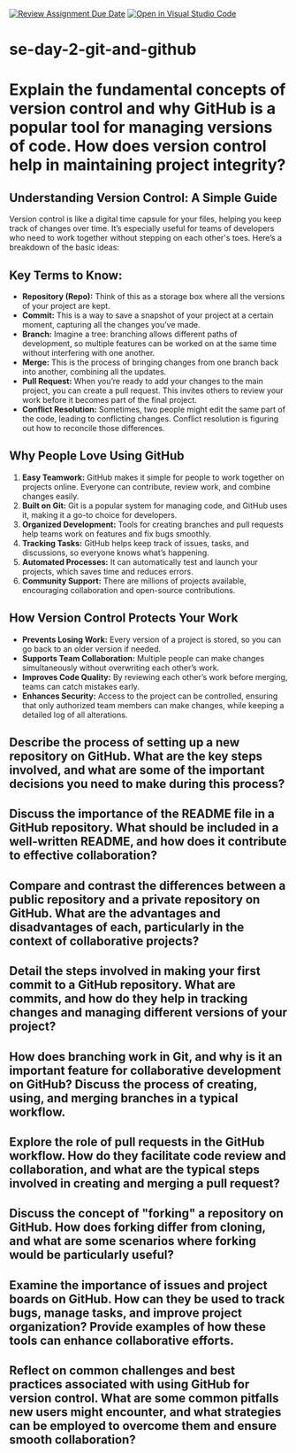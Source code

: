 [![Review Assignment Due Date](https://classroom.github.com/assets/deadline-readme-button-22041afd0340ce965d47ae6ef1cefeee28c7c493a6346c4f15d667ab976d596c.svg)](https://classroom.github.com/a/8wgCKhpZ)
[![Open in Visual Studio Code](https://classroom.github.com/assets/open-in-vscode-2e0aaae1b6195c2367325f4f02e2d04e9abb55f0b24a779b69b11b9e10269abc.svg)](https://classroom.github.com/online_ide?assignment_repo_id=18582232&assignment_repo_type=AssignmentRepo)
# se-day-2-git-and-github
# Explain the fundamental concepts of version control and why GitHub is a popular tool for managing versions of code. How does version control help in maintaining project integrity? 

## Understanding Version Control: A Simple Guide

Version control is like a digital time capsule for your files, helping you keep track of changes over time. It’s especially useful for teams of developers who need to work together without stepping on each other's toes. Here’s a breakdown of the basic ideas:

## Key Terms to Know:

- **Repository (Repo):** Think of this as a storage box where all the versions of your project are kept.
- **Commit:** This is a way to save a snapshot of your project at a certain moment, capturing all the changes you’ve made.
- **Branch:** Imagine a tree: branching allows different paths of development, so multiple features can be worked on at the same time without interfering with one another.
- **Merge:** This is the process of bringing changes from one branch back into another, combining all the updates.
- **Pull Request:** When you’re ready to add your changes to the main project, you can create a pull request. This invites others to review your work before it becomes part of the final project.
- **Conflict Resolution:** Sometimes, two people might edit the same part of the code, leading to conflicting changes. Conflict resolution is figuring out how to reconcile those differences.

## Why People Love Using GitHub 

1. **Easy Teamwork:** GitHub makes it simple for people to work together on projects online. Everyone can contribute, review work, and combine changes easily.
2. **Built on Git:** Git is a popular system for managing code, and GitHub uses it, making it a go-to choice for developers.
3. **Organized Development:** Tools for creating branches and pull requests help teams work on features and fix bugs smoothly.
4. **Tracking Tasks:** GitHub helps keep track of issues, tasks, and discussions, so everyone knows what’s happening.
5. **Automated Processes:** It can automatically test and launch your projects, which saves time and reduces errors.
6. **Community Support:** There are millions of projects available, encouraging collaboration and open-source contributions.

## How Version Control Protects Your Work

- **Prevents Losing Work:** Every version of a project is stored, so you can go back to an older version if needed.
- **Supports Team Collaboration:** Multiple people can make changes simultaneously without overwriting each other’s work.
- **Improves Code Quality:** By reviewing each other’s work before merging, teams can catch mistakes early.
- **Enhances Security:** Access to the project can be controlled, ensuring that only authorized team members can make changes, while keeping a detailed log of all alterations.








## Describe the process of setting up a new repository on GitHub. What are the key steps involved, and what are some of the important decisions you need to make during this process?

## Discuss the importance of the README file in a GitHub repository. What should be included in a well-written README, and how does it contribute to effective collaboration?

## Compare and contrast the differences between a public repository and a private repository on GitHub. What are the advantages and disadvantages of each, particularly in the context of collaborative projects?

## Detail the steps involved in making your first commit to a GitHub repository. What are commits, and how do they help in tracking changes and managing different versions of your project?

## How does branching work in Git, and why is it an important feature for collaborative development on GitHub? Discuss the process of creating, using, and merging branches in a typical workflow.

## Explore the role of pull requests in the GitHub workflow. How do they facilitate code review and collaboration, and what are the typical steps involved in creating and merging a pull request?

## Discuss the concept of "forking" a repository on GitHub. How does forking differ from cloning, and what are some scenarios where forking would be particularly useful?

## Examine the importance of issues and project boards on GitHub. How can they be used to track bugs, manage tasks, and improve project organization? Provide examples of how these tools can enhance collaborative efforts.

## Reflect on common challenges and best practices associated with using GitHub for version control. What are some common pitfalls new users might encounter, and what strategies can be employed to overcome them and ensure smooth collaboration?
